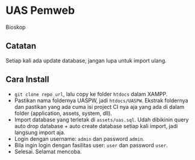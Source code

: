 # UAS Pemweb
Bioskop

## Catatan
Setiap kali ada update database, jangan lupa untuk import ulang.

## Cara Install
* `git clone repo_url`, lalu copy ke folder `htdocs` dalam XAMPP.
* Pastikan nama foldernya UASPW, jadi `htdocs/UASPW`. Ekstrak foldernya dan pastikan yang ada cuma isi project CI nya aja yang ada di dalam folder (application, assets, system, dll).
* Import database yang terletak di `assets/uas.sql`. Udah dibikinin query auto drop database + auto create database setiap kali import, jadi langsung import aja.
* Login dengan username: `admin` dan password `admin`.
* Bila ingin login dengan fasilitas user: `user` dan password `user`.
* Selesai. Selamat mencoba.